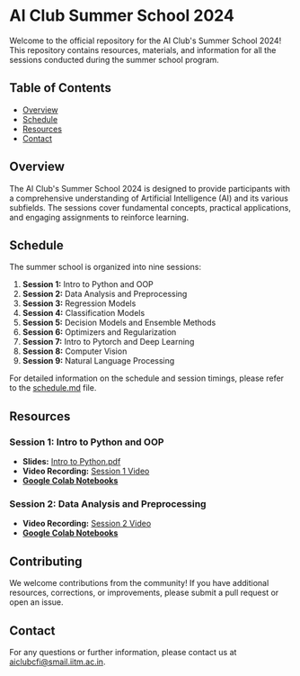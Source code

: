 # AI Club Summer School 2024

Welcome to the official repository for the AI Club's Summer School 2024! This repository contains resources, materials, and information for all the sessions conducted during the summer school program.

## Table of Contents

- [Overview](#overview)
- [Schedule](#schedule)
- [Resources](#resources)
- [Contact](#contact)

## Overview

The AI Club's Summer School 2024 is designed to provide participants with a comprehensive understanding of Artificial Intelligence (AI) and its various subfields. The sessions cover fundamental concepts, practical applications, and engaging assignments to reinforce learning. 

## Schedule

The summer school is organized into nine sessions:

1. **Session 1:** Intro to Python and OOP
2. **Session 2:** Data Analysis and Preprocessing
3. **Session 3:** Regression Models
4. **Session 4:** Classification Models
5. **Session 5:** Decision Models and Ensemble Methods
6. **Session 6:** Optimizers and Regularization
7. **Session 7:** Intro to Pytorch and Deep Learning
8. **Session 8:** Computer Vision
9. **Session 9:** Natural Language Processing

For detailed information on the schedule and session timings, please refer to the [schedule.md](schedule.md) file.

## Resources

### Session 1: Intro to Python and OOP

- **Slides:** [Intro to Python.pdf](Resources/Session%201/Intro_to_Python.pdf)
- **Video Recording:** [Session 1 Video](https://www.youtube.com/watch?v=kv-ct3oKUvY)
- [**Google Colab Notebooks**](Resources/Session%201)


### Session 2: Data Analysis and Preprocessing

- **Video Recording:** [Session 2 Video](https://www.youtube.com/watch?v=l9on4nbSCqI)
- [**Google Colab Notebooks**](Resources/Session%202)
 

## Contributing

We welcome contributions from the community! If you have additional resources, corrections, or improvements, please submit a pull request or open an issue.

## Contact

For any questions or further information, please contact us at [aiclubcfi@smail.iitm.ac.in](mailto:aiclubcfi@smail.iitm.ac.in).

